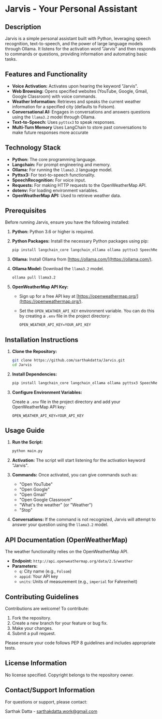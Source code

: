 # Jarvis - Your Personal Assistant

## Description

Jarvis is a simple personal assistant built with Python, leveraging speech recognition, text-to-speech, and the power of large language models through Ollama. It listens for the activation word "Jarvis" and then responds to commands or questions, providing information and automating basic tasks.

## Features and Functionality

*   **Voice Activation:** Activates upon hearing the keyword "Jarvis".
*   **Web Browsing:** Opens specified websites (YouTube, Google, Gmail, Google Classroom) with voice commands.
*   **Weather Information:** Retrieves and speaks the current weather information for a specified city (defaults to Folsom).
*   **Conversational AI:**  Engages in conversations and answers questions using the `llama3.2` model through Ollama.
*   **Text-to-Speech:** Uses `pyttsx3` to speak responses.
*   **Multi-Turn Memory** Uses LangChain to store past conversations to make future responses more accurate

## Technology Stack

*   **Python:** The core programming language.
*   **Langchain:** For prompt engineering and memory.
*   **Ollama:** For running the `llama3.2` language model.
*   **Pyttsx3:** For text-to-speech functionality.
*   **SpeechRecognition:** For voice input.
*   **Requests:** For making HTTP requests to the OpenWeatherMap API.
*   **dotenv:** For loading environment variables.
*   **OpenWeatherMap API:** Used to retrieve weather data.

## Prerequisites

Before running Jarvis, ensure you have the following installed:

1.  **Python:** Python 3.6 or higher is required.

2.  **Python Packages:** Install the necessary Python packages using pip:

    ```bash
    pip install langchain_core langchain_ollama ollama pyttsx3 SpeechRecognition requests python-dotenv
    ```

3.  **Ollama:** Install Ollama from [https://ollama.com/](https://ollama.com/).

4.  **Ollama Model:** Download the `llama3.2` model.

    ```bash
    ollama pull llama3.2
    ```

5.  **OpenWeatherMap API Key:**
    *   Sign up for a free API key at [https://openweathermap.org/](https://openweathermap.org/).
    *   Set the `OPEN_WEATHER_API_KEY` environment variable.  You can do this by creating a `.env` file in the project directory:

        ```
        OPEN_WEATHER_API_KEY=YOUR_API_KEY
        ```

## Installation Instructions

1.  **Clone the Repository:**

    ```bash
    git clone https://github.com/sarthakdatta/Jarvis.git
    cd Jarvis
    ```

2.  **Install Dependencies:**

    ```bash
    pip install langchain_core langchain_ollama ollama pyttsx3 SpeechRecognition requests python-dotenv
    ```

3.  **Configure Environment Variables:**

    Create a `.env` file in the project directory and add your OpenWeatherMap API key:

    ```
    OPEN_WEATHER_API_KEY=YOUR_API_KEY
    ```

## Usage Guide

1.  **Run the Script:**

    ```bash
    python main.py
    ```

2.  **Activation:**  The script will start listening for the activation keyword "Jarvis".

3.  **Commands:** Once activated, you can give commands such as:

    *   "Open YouTube"
    *   "Open Google"
    *   "Open Gmail"
    *   "Open Google Classroom"
    *   "What's the weather" (or "Weather")
    *   "Stop"

4.  **Conversations:** If the command is not recognized, Jarvis will attempt to answer your question using the `llama3.2` model.

## API Documentation (OpenWeatherMap)

The weather functionality relies on the OpenWeatherMap API.

*   **Endpoint:** `http://api.openweathermap.org/data/2.5/weather`
*   **Parameters:**
    *   `q`: City name (e.g., `Folsom`)
    *   `appid`: Your API key
    *   `units`: Units of measurement (e.g., `imperial` for Fahrenheit)

## Contributing Guidelines

Contributions are welcome! To contribute:

1.  Fork the repository.
2.  Create a new branch for your feature or bug fix.
3.  Make your changes.
4.  Submit a pull request.

Please ensure your code follows PEP 8 guidelines and includes appropriate tests.

## License Information

No license specified.  Copyright belongs to the repository owner.

## Contact/Support Information

For questions or support, please contact:

Sarthak Datta - sarthakdatta.work@gmail.com
